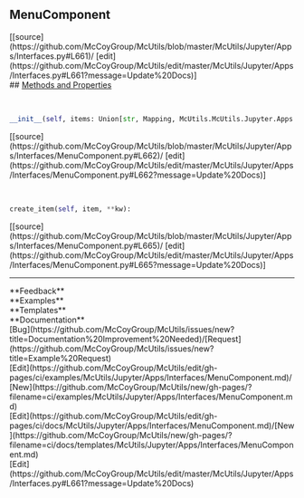 ## <a id="McUtils.McUtils.Jupyter.Apps.Interfaces.MenuComponent">MenuComponent</a> 

<div class="docs-source-link" markdown="1">
[[source](https://github.com/McCoyGroup/McUtils/blob/master/McUtils/Jupyter/Apps/Interfaces.py#L661)/
[edit](https://github.com/McCoyGroup/McUtils/edit/master/McUtils/Jupyter/Apps/Interfaces.py#L661?message=Update%20Docs)]
</div>









<div class="collapsible-section">
 <div class="collapsible-section collapsible-section-header" markdown="1">
## <a class="collapse-link" data-toggle="collapse" href="#methods" markdown="1"> Methods and Properties</a> <a class="float-right" data-toggle="collapse" href="#methods"><i class="fa fa-chevron-down"></i></a>
 </div>
 <div class="collapsible-section collapsible-section-body collapse show" id="methods" markdown="1">
 
<a id="McUtils.McUtils.Jupyter.Apps.Interfaces.MenuComponent.__init__" class="docs-object-method">&nbsp;</a> 
```python
__init__(self, items: Union[str, Mapping, McUtils.McUtils.Jupyter.Apps.types.HTMLableType, McUtils.McUtils.Jupyter.Apps.types.WidgetableType, Tuple[Union[str, Mapping, McUtils.McUtils.Jupyter.Apps.types.HTMLableType, McUtils.McUtils.Jupyter.Apps.types.WidgetableType], Mapping], NoneType, Iterable[Union[str, Mapping, McUtils.McUtils.Jupyter.Apps.types.HTMLableType, McUtils.McUtils.Jupyter.Apps.types.WidgetableType, Tuple[Union[str, Mapping, McUtils.McUtils.Jupyter.Apps.types.HTMLableType, McUtils.McUtils.Jupyter.Apps.types.WidgetableType], Mapping]]]], **attrs): 
```
<div class="docs-source-link" markdown="1">
[[source](https://github.com/McCoyGroup/McUtils/blob/master/McUtils/Jupyter/Apps/Interfaces/MenuComponent.py#L662)/
[edit](https://github.com/McCoyGroup/McUtils/edit/master/McUtils/Jupyter/Apps/Interfaces/MenuComponent.py#L662?message=Update%20Docs)]
</div>


<a id="McUtils.McUtils.Jupyter.Apps.Interfaces.MenuComponent.create_item" class="docs-object-method">&nbsp;</a> 
```python
create_item(self, item, **kw): 
```
<div class="docs-source-link" markdown="1">
[[source](https://github.com/McCoyGroup/McUtils/blob/master/McUtils/Jupyter/Apps/Interfaces/MenuComponent.py#L665)/
[edit](https://github.com/McCoyGroup/McUtils/edit/master/McUtils/Jupyter/Apps/Interfaces/MenuComponent.py#L665?message=Update%20Docs)]
</div>
 </div>
</div>












---


<div markdown="1" class="text-secondary">
<div class="container">
  <div class="row">
   <div class="col" markdown="1">
**Feedback**   
</div>
   <div class="col" markdown="1">
**Examples**   
</div>
   <div class="col" markdown="1">
**Templates**   
</div>
   <div class="col" markdown="1">
**Documentation**   
</div>
   <div class="col" markdown="1">
   
</div>
   <div class="col" markdown="1">
   
</div>
   <div class="col" markdown="1">
   
</div>
</div>
  <div class="row">
   <div class="col" markdown="1">
[Bug](https://github.com/McCoyGroup/McUtils/issues/new?title=Documentation%20Improvement%20Needed)/[Request](https://github.com/McCoyGroup/McUtils/issues/new?title=Example%20Request)   
</div>
   <div class="col" markdown="1">
[Edit](https://github.com/McCoyGroup/McUtils/edit/gh-pages/ci/examples/McUtils/Jupyter/Apps/Interfaces/MenuComponent.md)/[New](https://github.com/McCoyGroup/McUtils/new/gh-pages/?filename=ci/examples/McUtils/Jupyter/Apps/Interfaces/MenuComponent.md)   
</div>
   <div class="col" markdown="1">
[Edit](https://github.com/McCoyGroup/McUtils/edit/gh-pages/ci/docs/McUtils/Jupyter/Apps/Interfaces/MenuComponent.md)/[New](https://github.com/McCoyGroup/McUtils/new/gh-pages/?filename=ci/docs/templates/McUtils/Jupyter/Apps/Interfaces/MenuComponent.md)   
</div>
   <div class="col" markdown="1">
[Edit](https://github.com/McCoyGroup/McUtils/edit/master/McUtils/Jupyter/Apps/Interfaces.py#L661?message=Update%20Docs)   
</div>
   <div class="col" markdown="1">
   
</div>
   <div class="col" markdown="1">
   
</div>
   <div class="col" markdown="1">
   
</div>
</div>
</div>
</div>